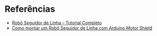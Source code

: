 # Referências

- [Robô Seguidor de Linha – Tutorial Completo](https://blog.eletrogate.com/robo-seguidor-de-linha-tutorial-completo/)
- [Como montar um Robô Seguidor de Linha com Arduino Motor Shield](https://www.filipeflop.com/blog/projeto-robo-seguidor-de-linha-arduino/)
